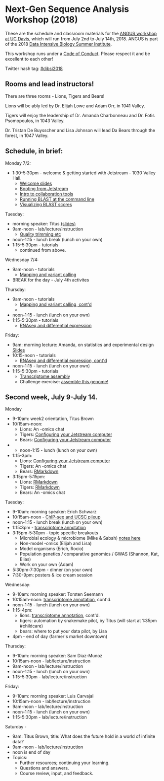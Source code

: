 # Next-Gen Sequence Analysis Workshop (2018)

These are the schedule and classroom materials for the
[ANGUS workshop at UC Davis](http://ivory.idyll.org/dibsi/ANGUS.html),
which will run from July 2nd to July 14th, 2018.  ANGUS is part of the
2018
[Data Intensive Biology Summer Institute](http://ivory.idyll.org/dibsi/).

This workshop runs under a [Code of Conduct](code-of-conduct.html). Please
respect it and be excellent to each other!

Twitter hash tag: [#dibsi2018](https://twitter.com/search?f=tweets&q=%23dibsi2018&src=typd)

## Rooms and lead instructors!

There are three rooms - Lions, Tigers and Bears!

Lions will be ably led by Dr. Elijah Lowe and Adam Orr, in 1041 Valley.

Tigers will enjoy the leadership of Dr. Amanda Charbonneau and Dr. Fotis Psomopoulos, in 1043 Valley.

Dr. Tristan De Buysscher and Lisa Johnson will lead Da Bears through the forest, in 1047 Valley.

## Schedule, in brief:

Monday 7/2:
* 1:30-5:30pm - welcome & getting started with Jetstream - 1030 Valley Hall.
	* [Welcome slides](https://docs.google.com/presentation/d/1bAfTYNigeYXC1EWrjpAEaFc9zWd_JxXlk9DJ99MXo7g/edit#slide=id.g3cc5aa73e1_0_81)
	* [Booting from Jetstream](https://angus.readthedocs.io/en/2018/jetstream/boot.html)
	* [Intro to collaboration tools](https://angus.readthedocs.io/en/2018/online-tools.html)
	* [Running BLAST at the command line](https://angus.readthedocs.io/en/2018/running-command-line-blast.html)
	* [Visualizing BLAST scores](https://angus.readthedocs.io/en/2018/visualizing-blast-scores-with-RStudio.html)

Tuesday:
* morning speaker: Titus [(slides)](https://osf.io/cp8tw/)
* 9am-noon - lab/lecture/instruction
	* [Quality trimming etc](https://angus.readthedocs.io/en/2018/quality-and-trimming.html)
* noon-1:15 - lunch break (lunch on your own)
* 1:15-5:30pm - tutorials
	* continued from above.

Wednesday 7/4:
* 9am-noon - tutorials
	* [Mapping and variant calling](https://angus.readthedocs.io/en/2018/mapping-variant-calling.html)
* BREAK for the day - July 4th activites

Thursday:
* 9am-noon - tutorials
	* [Mapping and variant calling, cont'd](https://angus.readthedocs.io/en/2018/mapping-variant-calling.html)
	*
* noon-1:15 - lunch (lunch on your own)
* 1:15-5:30pm - tutorials
	* [RNAseq and differential expression](https://angus.readthedocs.io/en/2018/rna-seq.html)

Friday:
* 9am: morning lecture: Amanda, on statistics and experimental design [Slides](https://github.com/ngs-docs/angus/blob/2018/StatsNstuff.pdf)
* 10:15-noon - tutorials
	* [RNAseq and differential expression, cont'd](https://angus.readthedocs.io/en/2018/rna-seq.html)
* noon-1:15 - lunch (lunch on your own)
* 1:15-5:30pm - tutorials
	* [Transcriptome assembly](https://angus.readthedocs.io/en/2018/transcriptome-assembly.html)
    * Challenge exercise: [assemble this genome!](genome-assembly.html)


## Second week, July 9-July 14.

Monday
* 9-10am: week2 orientation, Titus Brown
* 10:15am-noon:
	* Lions: An -omics chat
	* Tigers: [Configuring your Jetstream computer](jetstream-bioconda-config.html)
	* Bears: [Configuring your Jetstream computer](jetstream-bioconda-config.html)
* * noon-1:15 - lunch (lunch on your own)
* 1:15-3pm:
	* Lions: [Configuring your Jetstream computer](jetstream-bioconda-config.html)
	* Tigers: An -omics chat
	* Bears: [RMarkdown](rmarkdown_rnaseq.html)
* 3:15pm-5:15pm:
	* Lions: [RMarkdown](rmarkdown_rnaseq.html)
	* Tigers: [RMarkdown](rmarkdown_rnaseq.html)
	* Bears: An -omics chat

Tuesday:
* 9-10am: morning speaker: Erich Schwarz
* 10:15am-noon -  [ChIP-seq and UCSC pileup](chip-seq.html)
* noon-1:15 - lunch break (lunch on your own)
* 1:15:3pm - [transcriptome annotation](dammit_annotation.html)
* 3:15pm-5:30pm - topic specific breakouts
  * Microbial ecology & microbiome (Mike & Sabah) [notes here](https://hackmd.io/bXyY0ttZSGaIFcnvwdKEVw?view)
  * Non-model -omics (Elijah and Lisa)
  * Model organisms (Erich, Rocio)
  * Population genetics / comparative genomics / GWAS (Shannon, Kat, Elias)
  * Work on your own (Adam)
* 5:30pm-7:30pm - dinner (on your own)
* 7:30-9pm: posters & ice cream session

Wednesday:
* 9-10am: morning speaker: Torsten Seemann
* 10:15am-noon: [transcriptome annotation](dammit_annotation.html), cont'd.
* noon-1:15 - lunch (lunch on your own)
* 1:15-4pm:
  * lions: [transcriptome annotation](dammit_annotation.html), cont'd.
  * tigers: automation by snakemake pilot, by Titus (will start at 1:35pm #childcare)
  * bears: where to put your data pilot, by Lisa
* 4pm - end of day (farmer's market downtown)

Thursday:
* 9-10am: morning speaker: Sam Diaz-Munoz
* 10:15am-noon - lab/lecture/instruction
* 9am-noon - lab/lecture/instruction
* noon-1:15 - lunch (lunch on your own)
* 1:15-5:30pm - lab/lecture/instruction

Friday:
* 9-10am: morning speaker: Luis Carvajal
* 10:15am-noon - lab/lecture/instruction
* 9am-noon - lab/lecture/instruction
* noon-1:15 - lunch (lunch on your own)
* 1:15-5:30pm - lab/lecture/instruction

Saturday -

* 9am: Titus Brown, title: What does the future hold in a world of infinite data?
* 9am-noon - lab/lecture/instruction
* noon is end of day
* Topics:
  * Further resources; continuing your learning.
  * Questions and answers.
  * Course review, input, and feedback.

<!-- ## The main workshop materials
=======
## The main workshop materials - Week #1

### Monday, Day 1, and Tuesday, Day 2: Introduction

Monday 1:30pm - [welcome slides](https://docs.google.com/presentation/d/1bAfTYNigeYXC1EWrjpAEaFc9zWd_JxXlk9DJ99MXo7g/edit#slide=id.g3cc5aa73e1_0_81)

Day 1 & 2 notes on hackmd: [ [Lions](https://hackmd.io/_Uz8eppqQ1q5SxdSK8YbYQ) / [Tigers](https://hackmd.io/_PoKiVLERKaLuvypcBsa2A) / [Bears](https://hackmd.io/OSRXcLuNRQaz-OtQTFPKhg) ]

Assessment. (Please fill out pre-assessment survey.)

[Booting a cloud computer from Jetstream!](jetstream/boot.html)

While your Jetstream computer is
booting... [Intro to collaboration tools](online-tools.html)

**Tuesday 9am: talk by Titus in 1030 Valley Hall. [(slides)](https://osf.io/cp8tw/)**

Tuesday, remainder of the day:

[Running BLAST at the command line](running-command-line-blast.html)

[Visualizing BLAST scores with RStudio](visualizing-blast-scores-with-RStudio.html)

[Short-read quality trimming](quality-and-trimming.html)

### Wednesday, Day 3 (July 4th)

We will start **in our classrooms** at 9am.

[Mapping and variant calling](mapping-variant-calling.html)

**End at noon, lunch on your own.**

### Thursday, Day 4 (July 5th)

**Start at 9am in Valley Hall, details TBD.**

[Mapping and variant calling](mapping-variant-calling.html)

[RNAseq differential expression](rna-seq.html)

### Thursday, Day 5 (July 6th)

**Start at 9am in Valley Hall, details TBD.**

[Transcriptome assembly](transcriptome-assembly.html)

-->
